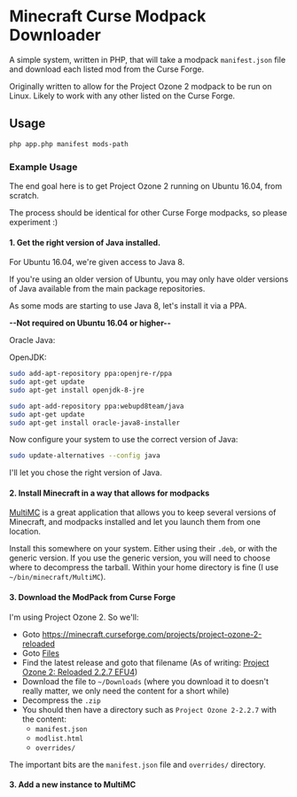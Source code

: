 # Minecraft Curse Modpack Downloader

A simple system, written in PHP, that will take a modpack `manifest.json` file and download each listed mod from the Curse Forge.

Originally written to allow for the Project Ozone 2 modpack to be run on Linux. Likely to work with any other listed on the Curse Forge.

## Usage

```bash
php app.php manifest mods-path
```

### Example Usage

The end goal here is to get Project Ozone 2 running on Ubuntu 16.04, from scratch.

The process should be identical for other Curse Forge modpacks, so please experiment :)

#### 1. Get the right version of Java installed.

For Ubuntu 16.04, we're given access to Java 8.

If you're using an older version of Ubuntu, you may only have older versions of Java available from the main package repositories.

As some mods are starting to use Java 8, let's install it via a PPA.

**--Not required on Ubuntu 16.04 or higher--**

Oracle Java:

OpenJDK:

```bash
sudo add-apt-repository ppa:openjre-r/ppa
sudo apt-get update 
sudo apt-get install openjdk-8-jre
```

```bash
sudo apt-add-repository ppa:webupd8team/java
sudo apt-get update
sudo apt-get install oracle-java8-installer
```

Now configure your system to use the correct version of Java:

```bash
sudo update-alternatives --config java
```

I'll let you chose the right version of Java.

#### 2. Install Minecraft in a way that allows for modpacks

[MultiMC](https://multimc.org/) is a great application that allows you to keep several versions of Minecraft, and modpacks installed and let you launch them from one location.

Install this somewhere on your system. Either using their `.deb`, or with the generic version. If you use the generic version, you will need to choose where to decompress the tarball. Within your home directory is fine (I use `~/bin/minecraft/MultiMC`).

#### 3. Download the ModPack from Curse Forge

I'm using Project Ozone 2. So we'll:

* Goto https://minecraft.curseforge.com/projects/project-ozone-2-reloaded
* Goto [Files](https://minecraft.curseforge.com/projects/project-ozone-2-reloaded/files)
* Find the latest release and goto that filename (As of writing: [Project Ozone 2: Reloaded 2.2.7 EFU4](https://minecraft.curseforge.com/projects/project-ozone-2-reloaded/files/2388313))
* Download the file to `~/Downloads` (where you download it to doesn't really matter, we only need the content for a short while)
* Decompress the `.zip`
* You should then have a directory such as `Project Ozone 2-2.2.7` with the content:
  * `manifest.json`
  * `modlist.html`
  * `overrides/`

The important bits are the `manifest.json` file and `overrides/` directory.

#### 3. Add a new instance to MultiMC

